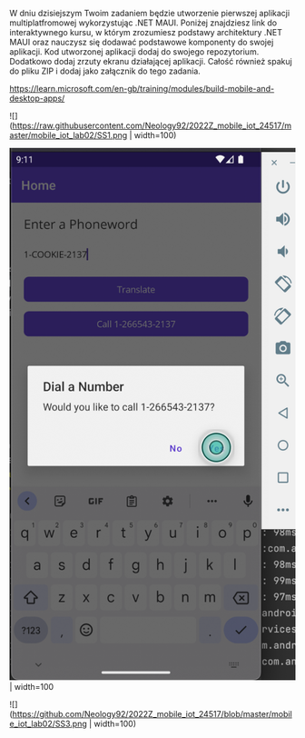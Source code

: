 W dniu dzisiejszym Twoim zadaniem będzie utworzenie pierwszej aplikacji multiplatfromowej wykorzystując .NET MAUI. Poniżej znajdziesz link do interaktywnego kursu, w którym zrozumiesz podstawy architektury .NET MAUI oraz nauczysz się dodawać podstawowe komponenty do swojej aplikacji. Kod utworzonej aplikacji dodaj do swojego repozytorium. Dodatkowo dodaj zrzuty ekranu działającej aplikacji. Całość również spakuj do pliku ZIP i dodaj jako załącznik do tego zadania.

https://learn.microsoft.com/en-gb/training/modules/build-mobile-and-desktop-apps/

![](https://raw.githubusercontent.com/Neology92/2022Z_mobile_iot_24517/master/mobile_iot_lab02/SS1.png | width=100) 

![](https://github.com/Neology92/2022Z_mobile_iot_24517/blob/master/mobile_iot_lab02/SS2.png) | width=100

![](https://github.com/Neology92/2022Z_mobile_iot_24517/blob/master/mobile_iot_lab02/SS3.png | width=100)
